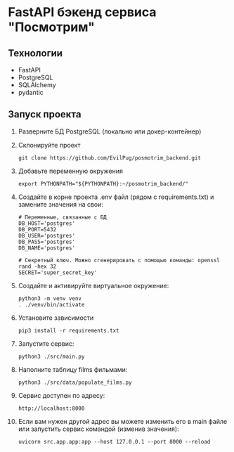 # FastAPI бэкенд сервиса "Посмотрим"

## Технологии
- FastAPI
- PostgreSQL
- SQLAlchemy
- pydantic

## Запуск проекта
1) Разверните БД PostgreSQL (локально или докер-контейнер)

2) Склонируйте проект
   ```
   git clone https://github.com/EvilPug/posmotrim_backend.git
   ```

3) Добавьте переменную окружения
   ```
   export PYTHONPATH="${PYTHONPATH}:~/posmotrim_backend/"
   ```

4) Создайте в корне проекта .env файл (рядом с requirements.txt) и замените значения на свои:
    ```
    # Переменные, связанные с БД
    DB_HOST='postgres'
    DB_PORT=5432
    DB_USER='postgres'
    DB_PASS='postgres'
    DB_NAME='postgres'
    
    # Секретный ключ. Можно сгенерировать с помощью команды: openssl rand -hex 32
    SECRET='super_secret_key'
    ```

5) Создайте и активируйте виртуальное окружение:
    ```
   python3 -m venv venv
   . ./venv/bin/activate
    ```

6) Установите зависимости
    ```
   pip3 install -r requirements.txt
    ```

7) Запустите сервис:
    ```
   python3 ./src/main.py
    ```

8) Наполните таблицу films фильмами:
    ```
   python3 ./src/data/populate_films.py
    ```

9) Сервис доступен по адресу:
    ```
    http://localhost:8000
    ```

10) Если вам нужен другой адрес вы можете изменить его в main файле или запустить сервис командой (изменив значения):
    ```
    uvicorn src.app.app:app --host 127.0.0.1 --port 8000 --reload
    ```
